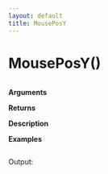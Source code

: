 ```yaml
---
layout: default
title: MousePosY
---
```


# MousePosY()

``` c

```

**Arguments**

**Returns**

**Description**

**Examples**

``` c

```

Output:

```

```
